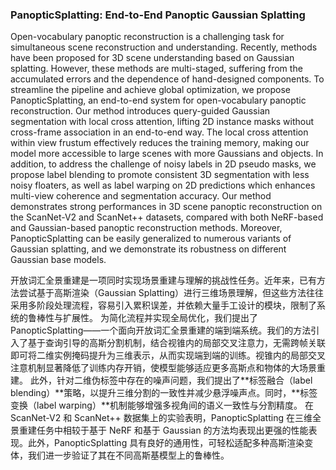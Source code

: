 ### PanopticSplatting: End-to-End Panoptic Gaussian Splatting

Open-vocabulary panoptic reconstruction is a challenging task for simultaneous scene reconstruction and understanding. Recently, methods have been proposed for 3D scene understanding based on Gaussian splatting. However, these methods are multi-staged, suffering from the accumulated errors and the dependence of hand-designed components. To streamline the pipeline and achieve global optimization, we propose PanopticSplatting, an end-to-end system for open-vocabulary panoptic reconstruction. Our method introduces query-guided Gaussian segmentation with local cross attention, lifting 2D instance masks without cross-frame association in an end-to-end way. The local cross attention within view frustum effectively reduces the training memory, making our model more accessible to large scenes with more Gaussians and objects. In addition, to address the challenge of noisy labels in 2D pseudo masks, we propose label blending to promote consistent 3D segmentation with less noisy floaters, as well as label warping on 2D predictions which enhances multi-view coherence and segmentation accuracy. Our method demonstrates strong performances in 3D scene panoptic reconstruction on the ScanNet-V2 and ScanNet++ datasets, compared with both NeRF-based and Gaussian-based panoptic reconstruction methods. Moreover, PanopticSplatting can be easily generalized to numerous variants of Gaussian splatting, and we demonstrate its robustness on different Gaussian base models.

开放词汇全景重建是一项同时实现场景重建与理解的挑战性任务。近年来，已有方法尝试基于高斯渲染（Gaussian Splatting）进行三维场景理解，但这些方法往往采用多阶段处理流程，容易引入累积误差，并依赖大量手工设计的模块，限制了系统的鲁棒性与扩展性。
为简化流程并实现全局优化，我们提出了 PanopticSplatting——一个面向开放词汇全景重建的端到端系统。我们的方法引入了基于查询引导的高斯分割机制，结合视锥内的局部交叉注意力，无需跨帧关联即可将二维实例掩码提升为三维表示，从而实现端到端的训练。视锥内的局部交叉注意机制显著降低了训练内存开销，使模型能够适应更多高斯点和物体的大场景重建。
此外，针对二维伪标签中存在的噪声问题，我们提出了**标签融合（label blending）**策略，以提升三维分割的一致性并减少悬浮噪声点。同时，**标签变换（label warping）**机制能够增强多视角间的语义一致性与分割精度。
在 ScanNet-V2 和 ScanNet++ 数据集上的实验表明，PanopticSplatting 在三维全景重建任务中相较于基于 NeRF 和基于 Gaussian 的方法均表现出更强的性能表现。此外，PanopticSplatting 具有良好的通用性，可轻松适配多种高斯渲染变体，我们进一步验证了其在不同高斯基模型上的鲁棒性。

